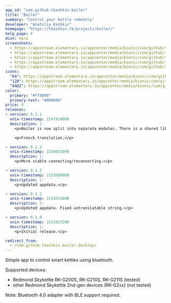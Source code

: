 ```yaml
---
app_id: "com.github.tkashkin.boiler"
title: "Boiler"
summary: "Control your kettle remotely"
developer: "Anatoliy Kashkin"
homepage: "https://tkashkin.tk/projects/boiler/"
help_page: #
dist: hera
screenshots:
  - https://appstream.elementary.io/appcenter/media/bionic/com/github/tkashkin.boiler/E398C1A0A50ED7FF3F034CE395BD124C/screenshots/image-1_orig.png
  - https://appstream.elementary.io/appcenter/media/bionic/com/github/tkashkin.boiler/E398C1A0A50ED7FF3F034CE395BD124C/screenshots/image-2_orig.png
  - https://appstream.elementary.io/appcenter/media/bionic/com/github/tkashkin.boiler/E398C1A0A50ED7FF3F034CE395BD124C/screenshots/image-3_orig.png
  - https://appstream.elementary.io/appcenter/media/bionic/com/github/tkashkin.boiler/E398C1A0A50ED7FF3F034CE395BD124C/screenshots/image-4_orig.png
  - https://appstream.elementary.io/appcenter/media/bionic/com/github/tkashkin.boiler/E398C1A0A50ED7FF3F034CE395BD124C/screenshots/image-5_orig.png
icons:
  "64": https://appstream.elementary.io/appcenter/media/bionic/com/github/tkashkin.boiler/E398C1A0A50ED7FF3F034CE395BD124C/icons/64x64/com.github.tkashkin.boiler_com.github.tkashkin.boiler.png
  "128": https://appstream.elementary.io/appcenter/media/bionic/com/github/tkashkin.boiler/E398C1A0A50ED7FF3F034CE395BD124C/icons/128x128/com.github.tkashkin.boiler_com.github.tkashkin.boiler.png
  "64@2": https://appstream.elementary.io/appcenter/media/bionic/com/github/tkashkin.boiler/E398C1A0A50ED7FF3F034CE395BD124C/icons/64x64@2/com.github.tkashkin.boiler_com.github.tkashkin.boiler.png
color:
  primary: "#ff8800"
  primary-text: "#000000"
price: 0
releases:
- version: 0.2.1
  unix-timestamp: 1547424000
  description: |-
    <p>Boiler is now split into separate modules. There is a shared library, a daemon listening DBus and a GTK+ application talking to daemon. Each device is also in its own module.</p>

    <p>French translation.</p>

- version: 0.1.3
  unix-timestamp: 1534032000
  description: |-
    <p>More stable connecting/reconnecting.</p>

- version: 0.1.2
  unix-timestamp: 1533600000
  description: |-
    <p>Updated appdata.</p>

- version: 0.1.1
  unix-timestamp: 1533513600
  description: |-
    <p>Updated appdata. Fixed untranslatable string.</p>

- version: 0.1.0
  unix-timestamp: 1533427200
  description: |-
    <p>Initial release.</p>

redirect_from:
  - /com.github.tkashkin.boiler.desktop/
---
```

<p>Simple app to control smart kettles using bluetooth.</p>
<p>Supported devices:</p>
<ul>
  <li>Redmond Skykettle RK-G200S, RK-G210S, RK-G211S (tested)</li>
  <li>other Redmond Skykettle 2nd-gen devices (RK-G2xx) (not tested)</li>
</ul>
<p>Note: Bluetooth 4.0 adapter with BLE support required.</p>
